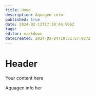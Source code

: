 ```yaml
---
title: Home
description: Aquagen info
published: true
date: 2024-02-12T17:38:44.966Z
tags: 
editor: markdown
dateCreated: 2024-02-04T19:51:57.937Z
---
```


# Header
Your content here

Aquagen info her